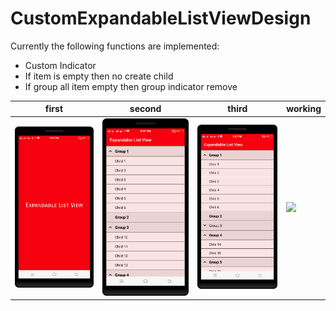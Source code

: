 CustomExpandableListViewDesign
==========
Currently the following functions are implemented:

* Custom Indicator
* If item is empty then no create child
* If group all item empty then group indicator remove

| first      | second      | third   | working     |
|------------|-------------|-------------|-------------|
| <img src="https://github.com/rohitnotes/CustomExpandableListViewDesign/blob/master/screen/1.png" width="250"> | <img src="https://github.com/rohitnotes/CustomExpandableListViewDesign/blob/master/screen/2.png" width="250"> | <img src="https://github.com/rohitnotes/CustomExpandableListViewDesign/blob/master/screen/3.png" width="250"> | <img src="https://github.com/rohitnotes/CustomExpandableListViewDesign/blob/master/screen/working.gif" width="250">|
